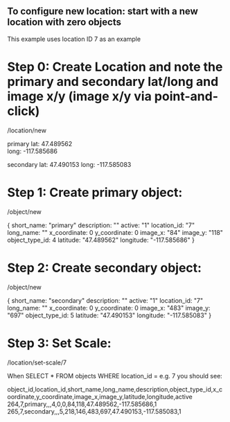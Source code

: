 ## To configure new location: start with a new location with zero objects
This example uses location ID 7 as an example

# Step 0: Create Location and note the primary and secondary lat/long and image x/y (image x/y via point-and-click)
/location/new

primary
lat: 47.489562	
long: -117.585686

secondary
lat: 47.490153
long: -117.585083

# Step 1: Create primary object:
/object/new

{
	short_name: "primary"
	description: ""
	active: "1"
	location_id: "7"
	long_name: ""
	x_coordinate: 0
	y_coordinate: 0
	image_x: "84"
	image_y: "118"
	object_type_id: 4
	latitude: "47.489562"
	longitude: "-117.585686"
}

# Step 2: Create secondary object: 
/object/new

{
	short_name: "secondary"
	description: ""
	active: "1"
	location_id: "7"
	long_name: ""
	x_coordinate: 0
	y_coordinate: 0
	image_x: "483"
	image_y: "697"
	object_type_id: 5
	latitude: "47.490153"
	longitude: "-117.585083"
}

# Step 3: Set Scale:
/location/set-scale/7

When SELECT * FROM objects WHERE location_id = e.g. 7 you should see:

object_id,location_id,short_name,long_name,description,object_type_id,x_coordinate,y_coordinate,image_x,image_y,latitude,longitude,active
264,7,primary,,,4,0,0,84,118,47.489562,-117.585686,1
265,7,secondary,,,5,218,146,483,697,47.490153,-117.585083,1

